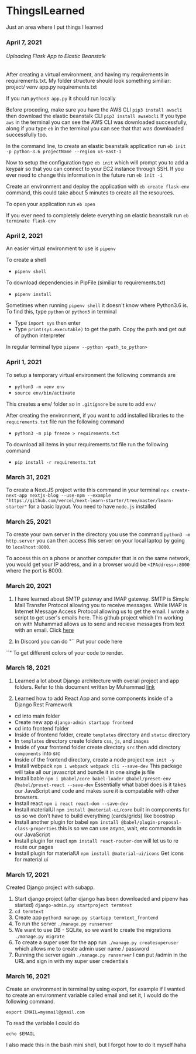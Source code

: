 # ThingsILearned
Just an area where I put things I learned

### April 7, 2021

###### Uploading Flask App to Elastic Beanstalk

After creating a virtual environment, and having my requirements in requirements.txt. My folder structure should look something similiar:
project/
  venv
  app.py
  requirements.txt
  
 If you run `python3 app.py` it should run locally
 
 Before proceding, make sure you have the AWS CLI `pip3 install awscli` then download the elastic beanstalk CLI `pip3 install awsebcli` If you type `aws` in the terminal you can see the AWS CLI was downloaded successfully, along if you type `eb` in the terminal you can see that that was downloaded successfully too.
 
 In the command line, to create an elastic beanstalk application run `eb init -p python-3.6 projectName --region us-east-1`
 
 Now to setup the configuration type `eb init` which will prompt you to add a keypair so that you can connect to your EC2 instance through SSH. If you ever need to change this information in the future run `eb init -i`
 
 Create an environment and deploy the application with `eb create flask-env` command, this could take about 5 minutes to create all the resources.
 
 To open your application run `eb open`
 
 If you ever need to completely delete everything on elastic beanstalk run `eb terminate flask-env`

### April 2, 2021

An easier virtual environment to use is `pipenv`

To create a shell
- `pipenv shell`

To download dependencies in PipFile (similiar to requirements.txt)
- `pipenv install`

Sometimes when running `pipenv shell` it doesn't know where Python3.6 is. To find this, type `python` or `python3` in terminal
- Type `import sys` then enter
- Type `print(sys.executable)` to get the path. Copy the path and get out of python interpreter

In regular terminal type `pipenv --python <path_to_python>`

### April 1, 2021

To setup a temporary virtual environment the following commands are
- `python3 -m venv env`
- `source env/bin/activate`

This creates a env/ folder so in `.gitignore` be sure to add `env/`

After creating the environment, if you want to add installed libraries to the `requirements.txt` file run the following command
- `python3 -m pip freeze > requirements.txt`

To download all items in your requirements.txt file run the following command
- `pip install -r requirements.txt`

### March 31, 2021

To create a Next.JS project write this command in your terminal `npx create-next-app nextjs-blog --use-npm --example "https://github.com/vercel/next-learn-starter/tree/master/learn-starter"` for a basic layout. You need to have `node.js` installed

### March 25, 2021

To create your own server in the directory you use the command `python3 -m http.server` you can then access this server on your local laptop by going to `localhost:8000`.

To access this on a phone or another computer that is on the same network, you would get your IP address, and in a browser would be `<IPAddress>:8000` where the port is 8000.

### March 20, 2021

1. I have learned about SMTP gateway and IMAP gateway. SMTP is Simple Mail Transfer Protocol allowing you to receive messages. While IMAP is Internet Message Access Protocol allowing us to get the email. I wrote a script to get user's emails here. This github project which I'm working on with Muhammad allows us to send and recieve messages from text with an email. Click [here](https://github.com/mtdevss/terminal-text)

2. In Discord you can do
"``<name of the language>
Put your code here 

``"
To get different colors of your code to render.

### March 18, 2021

1. Learned a lot about Django architecture with overall project and app folders. Refer to this document written by Muhammad [link](https://muhammadraza.me/2019/Creating-Simple-WebApp-Using-Django/)

2. Learned how to add React App and some components inside of a Django Rest Framework

- cd into main folder
- Create new app `django-admin startapp frontend`
- cd into frontend folder
- Inside of frontend folder, create `templates` directory and `static` directory
- In `templates` directory create folders `css`, `js`, and `images`
- Inside of your frontend folder create directory `src` then add directory `components` into src
- Inside of the frontend directory, create a node project `npm init -y`
- Install webpack `npm i webpack webpack cli --save-dev` This package will take all our javascript and bundle it in one single js file
- Install bable `npm i @babel/core babel-loader @babel/preset-env @babel/preset-react --save-dev` Essentially what babel does is it takes our JavaScript and code and makes sure it is compatable with other browsers. 
- Install react `npm i react react-dom --save-dev`
- Install materialUI `npm install @material-ui/core` built in components for us so we don't have to build everything (cards/grids) like boostrap
- Install another plugin for babel `npm install @babel/plugin-proposal-class-properties` this is so we can use async, wait, etc commands in our JavaScript
- Install plugin for react `npm install react-router-dom` will let us to re route our pages
- Install plugin for materialUI `npm install @material-ui/icons` Get icons for material ui

### March 17, 2021

Created Django project with subapp.

1. Start django project (after django has been downloaded and pipenv has started) `django-admin.py startproject termtext`
2. `cd termtext`
3. Create app `python3 manage.py startapp termtext_frontend`
4. To run the server `./manage.py runserver`
5. We want to use DB - SQLite, so we want to create the migrations `./manage.py migrate`
6. To create a super user for the app run `./manage.py createsuperuser` which allows me to create admin user name / password
7. Running the server again `./manage.py runserver` I can put /admin in the URL and sign in with my super user credentials

### March 16, 2021
Create an environment in terminal by using export, for example if I wanted to create an environment variable called email and set it, I would do the following command.

`export EMAIL=myemail@gmail.com`

To read the variable I could do 

`echo $EMAIL`

I also made this in the bash mini shell, but I forgot how to do it myself haha
